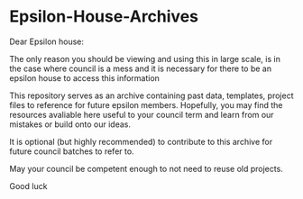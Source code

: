 # Epsilon-House-Archives

Dear Epsilon house: 

The only reason you should be viewing and using this in large scale, is in the case where council is a mess and it is necessary for there to be an epsilon house to access this information

This repository serves as an archive containing past data, templates, project files to reference for future epsilon members.
Hopefully, you may find the resources avaliable here useful to your council term and learn from our mistakes or build onto our ideas.

It is optional (but highly recommended) to contribute to this archive for future council batches to refer to.

May your council be competent enough to not need to reuse old projects.

Good luck

